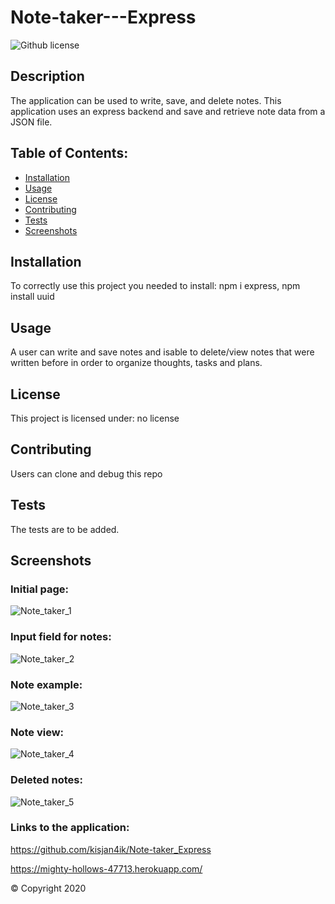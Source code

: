 # Note-taker---Express

![Github license](https://img.shields.io/badge/no-license-green.svg)

  ## Description

  The application can be used to write, save, and delete notes. This application uses an express backend and save and retrieve note data from a JSON file.

  
  ## Table of Contents:

  * [Installation](##installation)
  * [Usage](##usage)
  * [License](##license)
  * [Contributing](##contributing)
  * [Tests](##tests)
  * [Screenshots](##screenshots)
  
  ## Installation

  To correctly use this project you needed to install:
  npm i express,
  npm install uuid

  ## Usage

  A user can write and save notes and isable to delete/view notes that were written before in order to organize thoughts, tasks and plans.

  ## License
  
  This project is licensed under:  no license

  ## Contributing

  Users can clone and debug this repo

  ## Tests

 The tests are to be added.

  ## Screenshots

### Initial page:
![Note_taker_1](https://user-images.githubusercontent.com/63433561/87372468-97545580-c555-11ea-8516-0a89512a77a1.PNG)

### Input field for notes:
![Note_taker_2](https://user-images.githubusercontent.com/63433561/87372469-97ecec00-c555-11ea-85dc-5817ad37a60f.PNG)

### Note example:
![Note_taker_3](https://user-images.githubusercontent.com/63433561/87372470-97ecec00-c555-11ea-81b0-c7c96e1c2770.PNG)

### Note view:
![Note_taker_4](https://user-images.githubusercontent.com/63433561/87372471-97ecec00-c555-11ea-896c-40ac134e82ce.PNG)

### Deleted notes:
![Note_taker_5](https://user-images.githubusercontent.com/63433561/87372472-97ecec00-c555-11ea-9c72-5556e134a79f.PNG)


### Links to the application:

 https://github.com/kisjan4ik/Note-taker_Express

 https://mighty-hollows-47713.herokuapp.com/



  © Copyright 2020